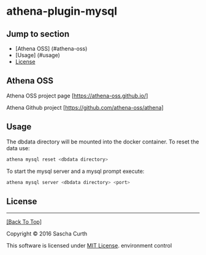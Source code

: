 athena-plugin-mysql
===================

## Jump to section
* [Athena OSS] (#athena-oss)
* [Usage] (#usage)
* [License](#license)

## Athena OSS

Athena OSS project page [https://athena-oss.github.io/]

Athena Github project [https://github.com/athena-oss/athena]

## Usage

The dbdata directory will be mounted into the docker container. To reset the data use:

```bash
athena mysql reset <dbdata directory>
```

To start the mysql server and a mysql prompt execute:
```bash
athena mysql server <dbdata directory> <port> 
```

## License
---
[[Back To Top]](#jump-to-section)

Copyright © 2016 Sascha Curth

This software is licensed under [MIT License](http://scurth.mit-license.org/). environment control
